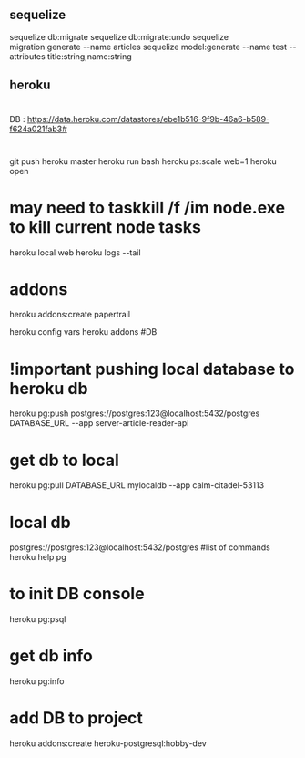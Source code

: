 ## sequelize
sequelize db:migrate
sequelize db:migrate:undo
sequelize migration:generate --name articles
sequelize model:generate --name test --attributes title:string,name:string

## heroku
#
DB : https://data.heroku.com/datastores/ebe1b516-9f9b-46a6-b589-f624a021fab3#
#
git push heroku master
heroku run bash
heroku ps:scale web=1
heroku open
# may need to taskkill /f /im node.exe to kill current node tasks
heroku local web
heroku logs --tail
# addons
heroku addons:create papertrail

heroku config vars
heroku addons
#DB
# !important pushing local database to heroku db
heroku pg:push postgres://postgres:123@localhost:5432/postgres DATABASE_URL --app server-article-reader-api
# get db to local
heroku pg:pull DATABASE_URL mylocaldb --app calm-citadel-53113
# local db
postgres://postgres:123@localhost:5432/postgres
#list of commands
heroku help pg
# to init DB console
heroku pg:psql
# get db info
heroku pg:info
# add DB to project
heroku addons:create heroku-postgresql:hobby-dev

